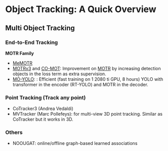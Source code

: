 # Object Tracking: A Quick Overview

## Multi Object Tracking

### End-to-End Tracking

**MOTR Family**

- [MeMOTR](https://arxiv.org/abs/2307.15700)
- [MOTRv3](https://arxiv.org/abs/2305.14298) and [CO-MOT](https://arxiv.org/abs/2305.12724): Improvement on [MOTR](https://arxiv.org/abs/2105.03247) by increasing detection objects in the loss term as extra supervision.
- [MO-YOLO](https://arxiv.org/abs/2310.17170): : Efficient (fast training on 1 2080 ti GPU, 8 hours) YOLO with transformer in the encoder (RT-YOLO) and MOTR in the decoder.

### Point Tracking (Track any point)

- CoTracker3  (Andrea Vedaldi)
- MVTracker (Marc Pollefeys): for multi-view 3D point tracking. Similar as CoTracker but it works in 3D. 

### Others

- NOOUGAT: online/offline graph-based learned associations
